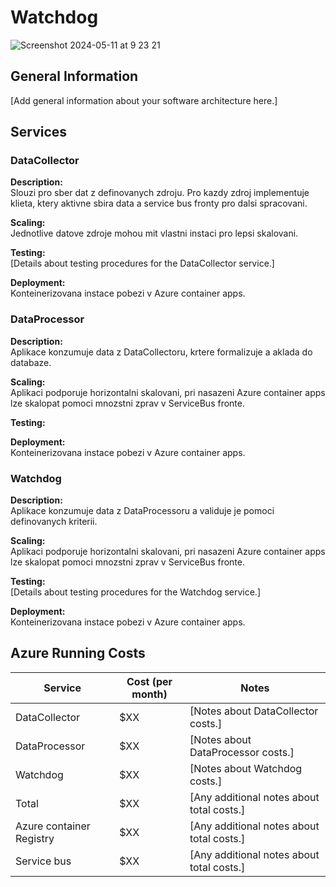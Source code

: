 # Watchdog
![Screenshot 2024-05-11 at 9 23 21](https://github.com/JiriNavratildev/watchdog/assets/121182964/b7a56950-08fc-4566-9258-c72c4508bf4d)

## General Information

[Add general information about your software architecture here.]

## Services

### DataCollector

**Description:**  
Slouzi pro sber dat z definovanych zdroju. Pro kazdy zdroj implementuje klieta, ktery aktivne sbira data a service bus fronty pro dalsi spracovani.

**Scaling:**  
Jednotlive datove zdroje mohou mit vlastni instaci pro lepsi skalovani.

**Testing:**  
[Details about testing procedures for the DataCollector service.]

**Deployment:**  
Konteinerizovana instace pobezi v Azure container apps.

### DataProcessor

**Description:**  
Aplikace konzumuje data z DataCollectoru, krtere formalizuje a aklada do databaze.

**Scaling:**  
Aplikaci podporuje horizontalni skalovani, pri nasazeni Azure container apps lze skalopat pomoci mnozstni zprav v ServiceBus fronte.

**Testing:**  

**Deployment:**  
Konteinerizovana instace pobezi v Azure container apps.

### Watchdog

**Description:**  
Aplikace konzumuje data z DataProcessoru a validuje je pomoci definovanych kriterii.

**Scaling:**  
Aplikaci podporuje horizontalni skalovani, pri nasazeni Azure container apps lze skalopat pomoci mnozstni zprav v ServiceBus fronte.

**Testing:**  
[Details about testing procedures for the Watchdog service.]

**Deployment:**  
Konteinerizovana instace pobezi v Azure container apps.

## Azure Running Costs

| Service        | Cost (per month) | Notes                                      |
|----------------|------------------|--------------------------------------------|
| DataCollector  | $XX              | [Notes about DataCollector costs.]         |
| DataProcessor  | $XX              | [Notes about DataProcessor costs.]         |
| Watchdog       | $XX              | [Notes about Watchdog costs.]              |
| Total          | $XX              | [Any additional notes about total costs.]  |
| Azure container Registry          | $XX              | [Any additional notes about total costs.]  |
| Service bus          | $XX              | [Any additional notes about total costs.]  |

